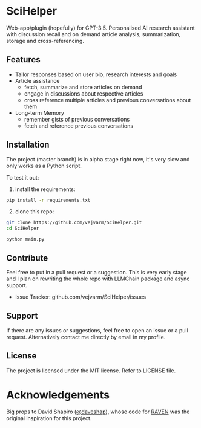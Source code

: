 SciHelper
========

Web-app/plugin (hopefully) for GPT-3.5. Personalised AI research
assistant with discussion recall and on demand article analysis,
summarization, storage and cross-referencing.

Features
--------

- Tailor responses based on user bio, research interests and goals
- Article assistance
  - fetch, summarize and store articles on demand
  - engage in discussions about respective articles
  - cross reference multiple articles and previous conversations about them
- Long-term Memory
  - remember gists of previous conversations
  - fetch and reference previous conversations 

Installation
------------

The project (master branch) is in alpha stage right now,
it's very slow and only works as a Python script.

To test it out: 
1. install the requirements:
```bash
pip install -r requirements.txt
```

 2. clone this repo:
```bash
git clone https://github.com/vejvarm/SciHelper.git
cd SciHelper
```

``` run main.py
python main.py
```

Contribute
----------
Feel free to put in a pull request or a suggestion.
This is very early stage and I plan on rewriting
the whole repo with LLMChain package and async support.

- Issue Tracker: github.com/vejvarm/SciHelper/issues

Support
-------

If there are any issues or suggestions, feel free to open an issue
or a pull request. Alternatively contact me directly by email in my 
profile.

License
-------

The project is licensed under the MIT license. Refer to LICENSE file.

# Acknowledgements
Big props to David Shapiro ([@daveshap](https://github.com/daveshap)), whose code for [RAVEN](https://github.com/daveshap/raven) 
was the original inspiration for this project. 
